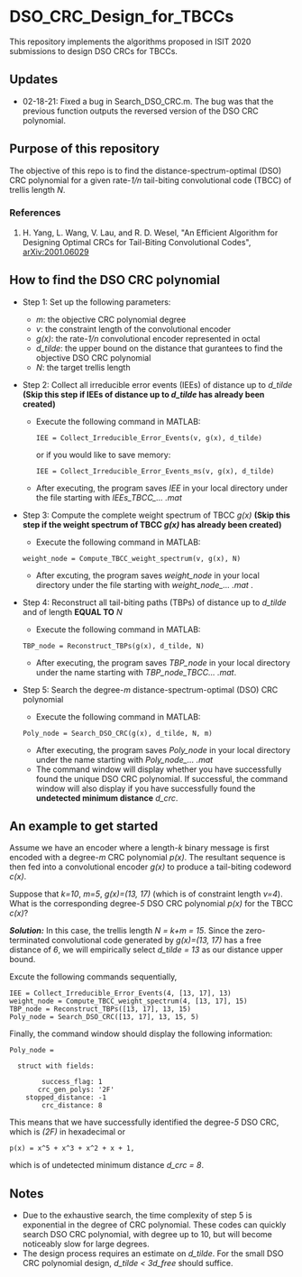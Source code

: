 # DSO_CRC_Design_for_TBCCs
This repository implements the algorithms proposed in ISIT 2020 submissions to design DSO CRCs for TBCCs.

## Updates
- 02-18-21: Fixed a bug in Search_DSO_CRC.m. The bug was that the previous function outputs the reversed version of the DSO CRC polynomial.

## Purpose of this repository
The objective of this repo is to find the distance-spectrum-optimal (DSO) CRC polynomial for a given rate-*1/n* tail-biting convolutional code (TBCC) of trellis length *N*. 

### References
  1. H. Yang, L. Wang, V. Lau, and R. D. Wesel, "An Efficient Algorithm for Designing Optimal CRCs for Tail-Biting Convolutional Codes", [arXiv:2001.06029](https://arxiv.org/abs/2001.06029)


## How to find the DSO CRC polynomial
- Step 1: Set up the following parameters:
  - *m*: the objective CRC polynomial degree
  - *v*: the constraint length of the convolutional encoder
  - *g(x)*: the rate-*1/n* convolutional encoder represented in octal
  - *d_tilde*: the upper bound on the distance that gurantees to find the objective DSO CRC polynomial
  - *N*: the target trellis length

- Step 2: Collect all irreducible error events (IEEs) of distance up to *d_tilde* **(Skip this step if IEEs of distance up to *d_tilde* has already been created)**
  - Execute the following command in MATLAB:
    ```
    IEE = Collect_Irreducible_Error_Events(v, g(x), d_tilde)
    ```
    or if you would like to save memory:
    ```
    IEE = Collect_Irreducible_Error_Events_ms(v, g(x), d_tilde)
    ```
  - After executing, the program saves *IEE* in your local directory under the file starting with *IEEs_TBCC_... .mat*
  
- Step 3: Compute the complete weight spectrum of TBCC *g(x)* **(Skip this step if the weight spectrum of TBCC *g(x)* has already been created)**
  - Execute the following command in MATLAB:
  ```
  weight_node = Compute_TBCC_weight_spectrum(v, g(x), N)
  ```
  - After excuting, the program saves *weight_node* in your local directory under the file starting with *weight_node_... .mat* .
  
- Step 4: Reconstruct all tail-biting paths (TBPs) of distance up to *d_tilde* and of length **EQUAL TO** *N* 
  - Execute the following command in MATLAB:
  ```
  TBP_node = Reconstruct_TBPs(g(x), d_tilde, N)
  ```
  - After executing, the program saves *TBP_node* in your local directory under the name starting with *TBP_node_TBCC... .mat*.
  
- Step 5: Search the degree-*m* distance-spectrum-optimal (DSO) CRC polynomial
  - Execute the following command in MATLAB:
  ```
  Poly_node = Search_DSO_CRC(g(x), d_tilde, N, m)
  ```
  - After executing, the program saves *Poly_node* in your local directory under the name starting with *Poly_node_... .mat*
  - The command window will display whether you have successfully found the unique DSO CRC polynomial. If successful, the command window will also display if you have successfully found the **undetected minimum distance** *d_crc*.
  
  
## An example to get started
Assume we have an encoder where a length-*k* binary message is first encoded with a degree-*m* CRC polynomial *p(x)*. The resultant sequence is then fed into a convolutional encoder *g(x)* to produce a tail-biting codeword *c(x)*.

Suppose that *k=10*, *m=5*, *g(x)=(13, 17)* (which is of constraint length *v=4*). What is the corresponding degree-*5* DSO CRC polynomial *p(x)* for the TBCC *c(x)*?

***Solution:*** In this case, the trellis length *N = k+m = 15*. Since the zero-terminated convolutional code generated by *g(x)=(13, 17)* has a free distance of *6*, we will empirically select *d_tilde = 13* as our distance upper bound.

Excute the following commands sequentially,
```
IEE = Collect_Irreducible_Error_Events(4, [13, 17], 13)
weight_node = Compute_TBCC_weight_spectrum(4, [13, 17], 15)
TBP_node = Reconstruct_TBPs([13, 17], 13, 15)
Poly_node = Search_DSO_CRC([13, 17], 13, 15, 5)
```
Finally, the command window should display the following information:
```
Poly_node = 

  struct with fields:

        success_flag: 1
       crc_gen_polys: '2F'
    stopped_distance: -1
        crc_distance: 8
```
This means that we have successfully identified the degree-*5* DSO CRC, which is *(2F)* in hexadecimal or 
```
p(x) = x^5 + x^3 + x^2 + x + 1,
```
which is of undetected minimum distance *d_crc = 8*.


## Notes
- Due to the exhaustive search, the time complexity of step 5 is exponential in the degree of CRC polynomial. These codes can quickly search DSO CRC polynomial, with degree up to 10, but will become noticeably slow for large degrees.
- The design process requires an estimate on *d_tilde*. For the small DSO CRC polynomial design, *d_tilde < 3d_free* should suffice.



